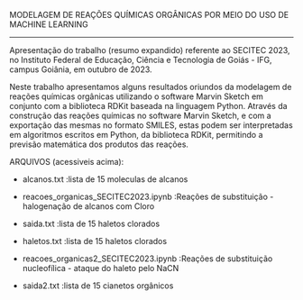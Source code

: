 MODELAGEM DE REAÇÕES QUÍMICAS ORGÂNICAS POR MEIO DO USO DE MACHINE LEARNING

--------------------------------------------------------------------------------------------------------------------

Apresentação do trabalho (resumo expandido) referente ao SECITEC 2023, no Instituto Federal de Educação, Ciência e Tecnologia de Goiás - IFG, campus Goiânia, em outubro de 2023.

Neste trabalho apresentamos alguns resultados oriundos da modelagem de reações químicas orgânicas utilizando o software Marvin Sketch em conjunto com a biblioteca RDKit baseada na linguagem Python. Através da construção das reações químicas no software Marvin Sketch, e com a exportação das mesmas no formato SMILES, estas podem ser interpretadas em algoritmos escritos em Python, da biblioteca RDKit, permitindo a previsão matemática dos produtos das reações.

ARQUIVOS (acessiveis acima):

- alcanos.txt :lista de 15 moleculas de alcanos
- reacoes_organicas_SECITEC2023.ipynb :Reações de substituição - halogenação de alcanos com Cloro
- saida.txt :lista de 15 haletos clorados

  
- haletos.txt :lista de 15 haletos clorados
- reacoes_organicas2_SECITEC2023.ipynb :Reações de substituição nucleofílica - ataque do haleto pelo NaCN
- saida2.txt :lista de 15 cianetos orgânicos


  

